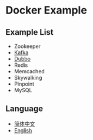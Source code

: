 # Docker Example

## Example List
* Zookeeper
* [Kafka](docs/en/KAFKA.MD)
* [Dubbo](docs/en/DUBBO.MD)
* Redis
* Memcached
* Skywalking
* Pinpoint
* MySQL

## Language

* [简体中文](README.MD)
* [English](README_EN.MD)